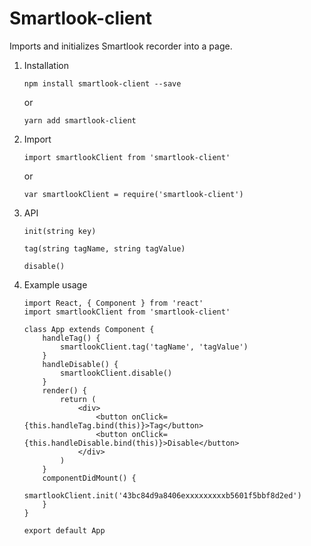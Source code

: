 # Smartlook-client

Imports and initializes Smartlook recorder into a page.

1. Installation
    ```
    npm install smartlook-client --save
    ```
    or
    ```
    yarn add smartlook-client
    ```
2. Import
    ```
    import smartlookClient from 'smartlook-client'
    ```
    or
    ```
    var smartlookClient = require('smartlook-client')
    ```
3. API
     ```
     init(string key)
     ```
     ```
     tag(string tagName, string tagValue)
     ```
     ```
     disable()
     ```
4. Example usage
    ```
    import React, { Component } from 'react'
    import smartlookClient from 'smartlook-client'

    class App extends Component {
    	handleTag() {
    		smartlookClient.tag('tagName', 'tagValue')
    	}
    	handleDisable() {
    		smartlookClient.disable()
    	}
    	render() {
    		return (
    			<div>
    				<button onClick={this.handleTag.bind(this)}>Tag</button>
    				<button onClick={this.handleDisable.bind(this)}>Disable</button>
    			</div>
    		)
    	}
    	componentDidMount() {
    		smartlookClient.init('43bc84d9a8406exxxxxxxxxb5601f5bbf8d2ed')
    	}
    }

    export default App
    ```
